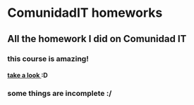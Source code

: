 # ComunidadIT homeworks
## All the homework I did on Comunidad IT

### this course is amazing!
#### [ take a look ](http://www.comunidadit.org/) :D


### some things are incomplete :/

